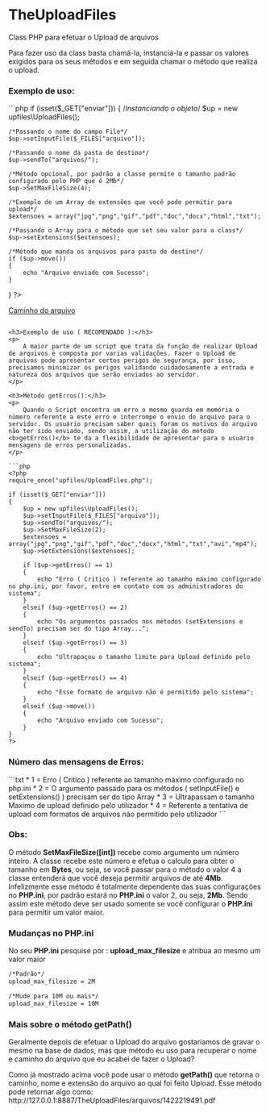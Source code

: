 # TheUploadFiles
Class PHP para efetuar o Upload de arquivos
<p>
	Para fazer uso da class basta chamá-la, instanciá-la e passar os valores exigidos para os seus métodos e em seguida  chamar o método que realiza o upload.
</p>

<h3>Exemplo de uso:</h3>
```php
<?php
require_once("upfiles/UploadFiles.php");

if (isset($_GET["enviar"]))
{
	/*Instanciando o objeto*/
     $up = new upfiles\UploadFiles();

    /*Passando o nome do campo File*/
    $up->setInputFile($_FILES["arquivo"]); 
    
    /*Passando o nome da pasta de destino*/
    $up->sendTo("arquivos/"); 
    
    /*Método opcional, por padrão a classe permite o tamanho padrão configurado pelo PHP que é 2Mb*/
    $up->SetMaxFileSize(4);
    
    /*Exemplo de um Array de extensões que você pode permitir para upload*/
    $extensoes = array("jpg","png","gif","pdf","doc","docx","html","txt"); 

    /*Passando o Array para o método que set seu valor para a class*/
    $up->setExtensions($extensoes);
    
    /*Método que manda os arquivos para pasta de destino*/
    if ($up->move())
    {
        echo "Arquivo enviado com Sucesso";
    }
}
?>

<!--O método "getPath()" mostra o caminho do arquivo juntamente com o seu nome e extensão-->
<a href="<?php echo $up->getPath(); ?>">Caminho do arquivo</a>
```

<h3>Exemplo de uso ( RECOMENDADO ):</h3>
<p>
    A maior parte de um script que trata da função de realizar Upload de arquivos é composta por varias validações. Fazer o Upload de arquivos pode apresentar certos perigos de segurança, por isso, precisamos minimizar os perigos validando cuidadosamente a entrada e natureza dos arquivos que serão enviados ao servidor. 
</p>

<h3>Método getErros():</h3>
<p>
    Quando o Script encontra um erro o mesmo guarda em memória o número referente a este erro e interrompe o envio do arquivo para o servidor. Os usuário precisam saber quais foram os motivos do arquivo não ter sido enviado, sendo assim, a utilização do método <b>getErros()</b> te da a flexibilidade de apresentar para o usuário mensagens de erros personalizadas.
</p>

```php
<?php
require_once("upfiles/UploadFiles.php");

if (isset($_GET["enviar"]))
{
    $up = new upfiles\UploadFiles();
    $up->setInputFile($_FILES["arquivo"]);
    $up->sendTo("arquivos/");
    $up->SetMaxFileSize(2);
    $extensoes = array("jpg","png","gif","pdf","doc","docx","html","txt","avi","mp4");
    $up->setExtensions($extensoes);

    if ($up->getErros() == 1)
    {
        echo "Erro ( Critico ) referente ao tamanho máximo configurado no php.ini, por favor, entre em contato com os administradores do sistema";
    }
    elseif ($up->getErros() == 2)
    {
        echo "Os argumentos passados nos métodos (setExtensions e sendTo) precisam ser do tipo Array...";
    }
    elseif ($up->getErros() == 3)
    {
        echo "Ultrapaçou o tamanho limite para Upload definido pelo sistema";
    }
    elseif ($up->getErros() == 4)
    {
        echo "Esse formato de arquivo não é permitido pelo sistema";
    }
    elseif ($up->move())
    {
        echo "Arquivo enviado com Sucesso";
    }
}
?>
```
<h3>Número das mensagens de Erros:</h3>
```txt
* 1 = Erro ( Critico ) referente ao tamanho máximo configurado no php.ini
* 2 = O argumento passado para os métodos ( setInputFile() e setExtensions() ) precisam ser do tipo Array
* 3 = Ultrapassam o tamanho Maximo de upload definido pelo utilizador
* 4 = Referente a tentativa de upload com formatos de arquivos não permitido pelo utilizador
```

<h3>Obs:</h3>
<p>
    O método <b>SetMaxFileSize([int])</b> recebe como argumento um número inteiro. A classe recebe este número e efetua o calculo para obter o tamanho em <b>Bytes</b>, ou seja, se você passar para o método o valor 4 a classe entenderá que você deseja permitir arquivos de até <b>4Mb</b>.
    Infelizmente esse método é totalmente dependente das suas configurações no <b>PHP.ini</b>, por padrão estará no   <b>PHP.ini</b> o valor 2, ou seja, <b>2Mb</b>. Sendo assim este método deve ser usado somente se você configurar o <b>PHP.ini</b> para permitir um valor maior.
</p>

<h3>Mudanças no PHP.ini</h3>
<p>
    No seu <b>PHP.ini</b> pesquise por : <b>upload_max_filesize</b>  e atribua ao mesmo um valor maior 
</p>

```txt
/*Padrão*/
upload_max_filesize = 2M

/*Mude para 10M ou mais*/
upload_max_filesize = 10M
```

<h3>Mais sobre o método getPath()</h3>
<p>
    Geralmente depois de efetuar o Upload do arquivo gostaríamos de gravar o mesmo na base de dados, mas que método eu uso para recuperar o nome e caminho do arquivo que eu acabei de fazer o Upload?
</p>

<p>
    Como já mostrado acima você pode usar o método <b>getPath()</b> que retorna o caminho, nome e extensão do arquivo ao qual foi feito Upload. 
    Esse método pode retornar algo como: http://127.0.0.1:8887/TheUploadFiles/arquivos/1422219491.pdf
</p>
